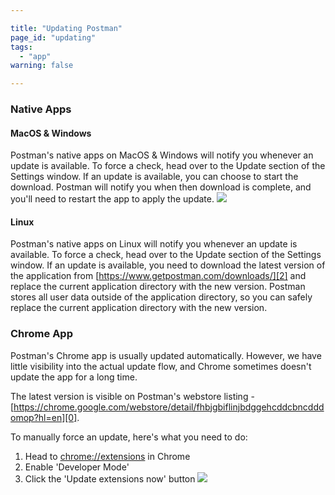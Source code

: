 ```yaml
---

title: "Updating Postman"
page_id: "updating"
tags:
  - "app"
warning: false

---
```


### Native Apps

#### MacOS & Windows
Postman's native apps on MacOS & Windows will notify you whenever an update is available. To force a check, head over to the Update section of the Settings window. If an update is available, you can choose to start the download. Postman will notify you when then download is complete, and you'll need to restart the app to apply the update.
![](https://www.getpostman.com/img/v1/docs/update-mac-app.png)

#### Linux
Postman's native apps on Linux will notify you whenever an update is available. To force a check, head over to the Update section of the Settings window. If an update is available, you need to download the latest version of the application from [https://www.getpostman.com/downloads/][2] and replace the current application directory with the new version. Postman stores all user data outside of the application directory, so you can safely replace the current application directory with the new version.

### Chrome App

Postman's Chrome app is usually updated automatically. However, we have little visibility into the actual update flow, and Chrome sometimes doesn't update the app for a long time.

The latest version is visible on Postman's webstore listing - [https://chrome.google.com/webstore/detail/fhbjgbiflinjbdggehcddcbncdddomop?hl=en][0].

To manually force an update, here's what you need to do:

1. Head to [chrome://extensions][1] in Chrome
2. Enable 'Developer Mode'
3. Click the 'Update extensions now' button
![](https://www.getpostman.com/img/v1/docs/update-chrome-app.png)

[0]: https://chrome.google.com/webstore/detail/fhbjgbiflinjbdggehcddcbncdddomop?hl=en
[1]: chrome://extensions
[2]: https://www.getpostman.com/downloads/
